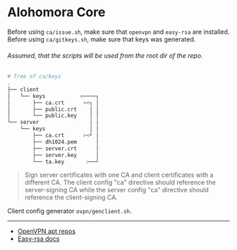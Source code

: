 # Alohomora Core

Before using `ca/issue.sh`, make sure that `openvpn` and `easy-rsa` are installed.
Before using `ca/gitkeys.sh`, make sure that keys was generated.

###### Assumed, that the scripts will be used from the root dir of the repo.

```bash
# Tree of ca/keys
.
├── client
│   └── keys           <────┐
│       ├── ca.crt      ><┐ │
│       ├── public.crt    │ │
│       └── public.key    │ │
└── server                │ │
    └── keys              │ │
        ├── ca.crt      ><┘ │
        ├── dh1024.pem      │
        ├── server.crt      │
        ├── server.key      │
        └── ta.key       >──┘
```

> Sign server certificates with one CA and client certificates with a different CA.
The client config "ca" directive should reference the server-signing CA while the server config "ca" directive should reference the client-signing CA.

Client config generator `ovpn/genclient.sh`.

---

- [OpenVPN apt repos](https://community.openvpn.net/openvpn/wiki/OpenvpnSoftwareRepos)
- [Easy-rsa docs](https://openvpn.net/index.php/open-source/documentation/miscellaneous/77-rsa-key-management.html)

